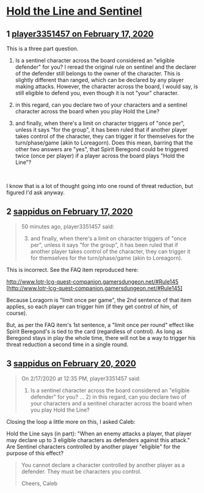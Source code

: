 # [Hold the Line and Sentinel](https://community.fantasyflightgames.com/topic/305911-hold-the-line-and-sentinel/)

## 1 [player3351457 on February 17, 2020](https://community.fantasyflightgames.com/topic/305911-hold-the-line-and-sentinel/?do=findComment&comment=3895910)

This is a three part question.

1) Is a sentinel character across the board considered an "eligible defender" for you? I reread the original rule on sentinel and the declarer of the defender still belongs to the owner of the character. This is slightly different than ranged, which can be declared by any player making attacks. However, the character across the board, I would say, is still eligible to defend you, even though it is not "your" character.

2) in this regard, can you declare two of your characters and a sentinel character across the board when you play Hold the Line?

3) and finally, when there's a limit on character triggers of "once per", unless it says "for the group", it has been ruled that if another player takes control of the character, they can trigger it for themselves for the turn/phase/game (akin to Loreagorn). Does this mean, barring that the other two answers are "yes", that Spirit Beregond could be triggered twice (once per player) if a player across the board plays "Hold the Line"?

 

I know that is a lot of thought going into one round of threat reduction, but figured I'd ask anyway.

## 2 [sappidus on February 17, 2020](https://community.fantasyflightgames.com/topic/305911-hold-the-line-and-sentinel/?do=findComment&comment=3895954)

> 50 minutes ago, player3351457 said:
> 
> 3) and finally, when there's a limit on character triggers of "once per", unless it says "for the group", it has been ruled that if another player takes control of the character, they can trigger it for themselves for the turn/phase/game (akin to Loreagorn).

This is incorrect. See the FAQ item reproduced here:

http://www.lotr-lcg-quest-companion.gamersdungeon.net/#Rule145 [http://www.lotr-lcg-quest-companion.gamersdungeon.net/#Rule145]

Because Loragorn is "limit once per game", the 2nd sentence of that item applies, so each player can trigger him (if they get control of him, of course).

But, as per the FAQ item's 1st sentence, a "limit once per round" effect like Spirit Beregond's is tied to the card (regardless of control). As long as Beregond stays in play the whole time, there will not be a way to trigger his threat reduction a second time in a single round.

## 3 [sappidus on February 20, 2020](https://community.fantasyflightgames.com/topic/305911-hold-the-line-and-sentinel/?do=findComment&comment=3898975)

> On 2/17/2020 at 12:35 PM, player3351457 said:
> 
> 1) Is a sentinel character across the board considered an "eligible defender" for you? … 2) in this regard, can you declare two of your characters and a sentinel character across the board when you play Hold the Line?

Closing the loop a little more on this, I asked Caleb:

Hold the Line says (in part): "When an enemy attacks a player, that player may declare up to 3 eligible characters as defenders against this attack." Are Sentinel characters controlled by another player "eligible" for the purpose of this effect?



> You cannot declare a character controlled by another player as a defender. They must be characters you control.
> 
> Cheers, Caleb



